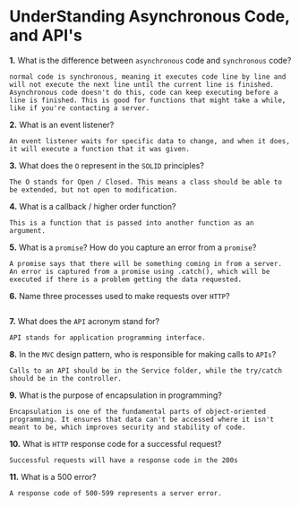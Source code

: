 # UnderStanding Asynchronous Code, and API's

**1.** What is the difference between `asynchronous` code and `synchronous` code?
<!-- enter you answer in the space below -->
```
normal code is synchronous, meaning it executes code line by line and will not execute the next line until the current line is finished. Asynchronous code doesn't do this, code can keep executing before a line is finished. This is good for functions that might take a while, like if you're contacting a server.
```
**2.** What is an event listener?
<!-- enter you answer in the space below -->
```
An event listener waits for specific data to change, and when it does, it will execute a function that it was given.
```
**3.** What does the `O` represent in the `SOLID` principles?
<!-- enter you answer in the space below -->
```
The O stands for Open / Closed. This means a class should be able to be extended, but not open to modification.
```
**4.** What is a callback / higher order function?
<!-- enter you answer in the space below -->
```
This is a function that is passed into another function as an argument. 
```
**5.** What is a `promise`? How do you capture an error from a `promise`?
<!-- enter you answer in the space below -->
```
A promise says that there will be something coming in from a server. An error is captured from a promise using .catch(), which will be executed if there is a problem getting the data requested. 
```
**6.** Name three processes used to make requests over `HTTP`?
<!-- enter you answer in the space below -->
```

```
**7.** What does the `API` acronym stand for?
<!-- enter you answer in the space below -->
```
API stands for application programming interface.
```
**8.** In the `MVC` design pattern, who is responsible for making calls to `APIs`?
<!-- enter you answer in the space below -->
```
Calls to an API should be in the Service folder, while the try/catch should be in the controller.
```
**9.** What is the purpose of encapsulation in programming?
<!-- enter you answer in the space below -->
```
Encapsulation is one of the fundamental parts of object-oriented programming. It ensures that data can't be accessed where it isn't meant to be, which improves security and stability of code.
```
**10.** What is `HTTP` response code for a successful request?
<!-- enter you answer in the space below -->
```
Successful requests will have a response code in the 200s
```
**11.** What is a 500 error?
<!-- enter you answer in the space below -->
```
A response code of 500-599 represents a server error.
```